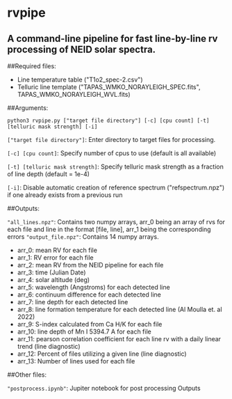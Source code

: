 # rvpipe
## A command-line pipeline for fast line-by-line rv processing of NEID solar spectra.

##Required files: 
- Line temperature table ("T1o2_spec-2.csv")
- Telluric line template ("TAPAS_WMKO_NORAYLEIGH_SPEC.fits", TAPAS_WMKO_NORAYLEIGH_WVL.fits)

##Arguments:

`python3 rvpipe.py ["target file directory"] [-c] [cpu count] [-t] [telluric mask strength] [-i]`

`["target file directory"]`: Enter directory to target files for processing.

`[-c] [cpu count]`: Specify number of cpus to use (default is all available)

`[-t] [telluric mask strength]`: Specify telluric mask strength as a fraction of line depth (default = 1e-4)

`[-i]`: Disable automatic creation of reference spectrum ("refspectrum.npz") if one already exists from a previous run

##Outputs:

`"all_lines.npz"`: Contains two numpy arrays, arr_0 being an array of rvs for each file and line in the format [file, line], arr_1 being the corresponding errors
`"output_file.npz"`: Contains 14 numpy arrays.
- arr_0: mean RV for each file
- arr_1: RV error for each file
- arr_2: mean RV from the NEID pipeline for each file
- arr_3: time (Julian Date)
- arr_4: solar altitude (deg)
- arr_5: wavelength (Angstroms) for each detected line
- arr_6: continuum difference for each detected line
- arr_7: line depth for each detected line
- arr_8: line formation temperature for each detected line (Al Moulla et. al 2022)
- arr_9: S-index calculated from Ca H/K for each file
- arr_10: line depth of Mn I 5394.7 A for each file
- arr_11: pearson correlation coefficient for each line rv with a daily linear trend (line diagnostic)
- arr_12: Percent of files utilizing a given line (line diagnostic)
- arr_13: Number of lines used for each file

##Other files:

`"postprocess.ipynb"`: Jupiter notebook for post processing Outputs